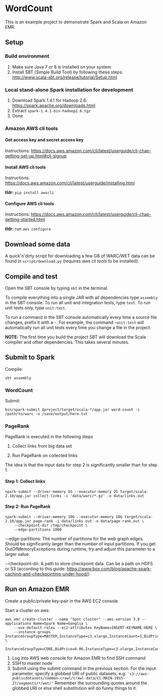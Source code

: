 # WordCount

This is an example project to demonstrate Spark and Scala on Amazon EMR.

## Setup

### Build environment

1. Make sure Java 7 or 8 is installed on your system
2. Install SBT (Simple Build Tool) by following these steps: http://www.scala-sbt.org/release/tutorial/Setup.html


### Local stand-alone Spark installation for development

1. Download Spark 1.4.1 for Hadoop 2.6: https://spark.apache.org/downloads.html
2. Extract `spark-1.4.1-bin-hadoop2.6.tgz`
3. Done

### Amazon AWS cli tools

#### Get access key and secret access key
Instructions: https://docs.aws.amazon.com/cli/latest/userguide/cli-chap-getting-set-up.html#cli-signup

#### Install AWS cli tools
Instructions: https://docs.aws.amazon.com/cli/latest/userguide/installing.html

**tldr:** `pip install awscli`

#### Configure AWS cli tools
Instructions: https://docs.aws.amazon.com/cli/latest/userguide/cli-chap-getting-started.html

**tldr:** run `aws configure`

## Download some data

A quick'n'dirty script for downloading a few GB of WARC/WET data can be found in `script/download.py` (requires *aws
cli tools* to be installed).

## Compile and test

Open the SBT console by typing `sbt` in the terminal.

To compile everything into a single JAR with all dependencies type `assembly` in the SBT console.
To run all unit and integration tests, type `test`.
To run unit tests only, type `unit:test`.

To run a command in the SBT console automatically every time a source file changes, prefix it with a `~`.
For example, the command `~unit:test` will automatically run all unit tests every time you change a file in the project.

**NOTE:** The first time you build the project SBT will download the Scala compiler and other dependencies. This takes
several minutes.


## Submit to Spark

Compile:

    sbt assembly
    
### WordCount

Submit:

    bin/spark-submit $project/target/scala-*/app.jar word-count -i /path/to/warc -o /save/output/here.txt


### PageRank

PageRank is executed in the following steps

1. Collect links from big data set

2. Run PageRank on collected links

The idea is that the input data for step 2 is significantly smaller than for step 1.

#### Step 1: Collect links

    spark-submit --driver-memory 5G --executor-memory 2G target/scala-2.10/app.jar collect-links -i 'data/warc/*.gz' -o data/links.out
    
#### Step 2: Run PageRank


    spark-submit --driver-memory 10G --executor-memory 10G target/scala-2.10/app.jar page-rank -i data/links.out -o data/page-rank.out \
        --checkpoint-dir /tmp/checkpoint \
        --edge-partitions 1000
    

--edge-partitions: The number of partitions for the web graph edges. Should be significantly larger than the number of
input partitions. If you get OutOfMemoryExceptions during runtime, try and adjust this parameter to a larger value.

--checkpoint-dir: A path to store checkpoint data. Can be a path on HDFS or S3 (according to this guide: https://www.box.com/blog/apache-spark-caching-and-checkpointing-under-hood/)


## Run on Amazon EMR

Create a public/private key-pair in the AWS EC2 console.

Start a cluster on aws:

    aws emr create-cluster --name "Spot cluster" --ami-version 3.8 --applications Name=Spark Name=Ganglia \
        --use-default-roles --ec2-attributes KeyName=INSERT-KEYNAME-HERE \
        --instance-groups InstanceGroupType=MASTER,InstanceType=c3.xlarge,InstanceCount=1,BidPrice=0.25 \
        InstanceGroupType=CORE,BidPrice=0.06,InstanceType=c3.xlarge,InstanceCount=5
        
1. Log into AWS web console for Amazon EMR to find SSH command
2. SSH to master node
3. Submit using the submit command in the previous section.
For the input parameter, specify a globbed URI of public datasets, e.g. `'s3://aws-publicdatasets/common-crawl/crawl-data/CC-MAIN-2015-27/segments/*/wet/'`
Remember the surrounding quotes around the globbed URI or else shell substitution will do funny things to it.